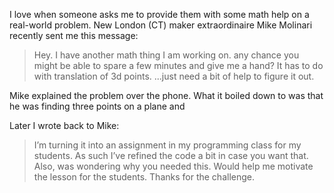 I love when someone asks me to provide them with some math help on a real-world problem. New London (CT) maker extraordinaire Mike Molinari recently sent me this message:

> Hey.
I have another math thing I am working on.
any chance you might be able to spare a few minutes and give me a hand?
It has to do with translation of 3d points.
...just need a bit of help to figure it out.

Mike explained the problem over the phone. What it boiled down to was that he was finding three points on a plane and


Later I wrote back to Mike:
> I’m turning it into an assignment in my programming class for my students. As such I’ve refined the code a bit in case you want that. Also, was wondering why you needed this. Would help me motivate the lesson for the students. Thanks for the challenge.
